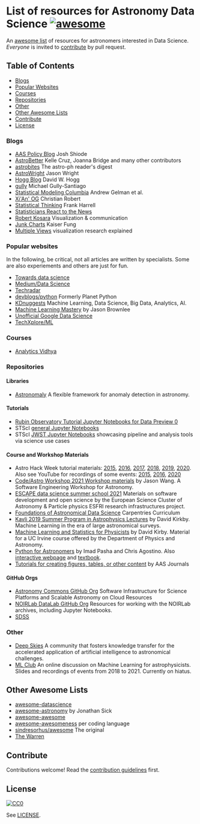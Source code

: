 # List of resources for Astronomy Data Science [![awesome][awesome-badge]][awesome-link]

An [awesome list](https://github.com/sindresorhus/awesome) of resources for astronomers interested in Data Science.  *Everyone* is invited to [contribute](CONTRIBUTING.md) by pull request.

## Table of Contents

- [Blogs](#Blogs)
- [Popular Websites](#popular-websites)
- [Courses](#Courses)
- [Repositories](#Repositories)
- [Other](#Other)
- [Other Awesome Lists](#other-awesome-lists)
- [Contribute](#contribute)
- [License](#license)


### Blogs

- [AAS Policy Blog](http://aas.org/policy/policy-blog) Josh Shiode
- [AstroBetter](http://www.astrobetter.com/) Kelle Cruz, Joanna Bridge and many other contributors
- [astrobites](https://astrobites.org/) The astro-ph reader's digest
- [AstroWright](http://sites.psu.edu/astrowright/) Jason Wright
- [Hogg Blog](http://hoggresearch.blogspot.com/) David W. Hogg
- [gully](http://gully.github.io/blog/) Michael Gully-Santiago
- [Statistical Modeling Columbia](https://statmodeling.stat.columbia.edu/) Andrew Gelman et al.
- [Xi'An' OG](https://xianblog.wordpress.com/) Christian Robert
- [Statistical Thinking](https://www.fharrell.com/#posts) Frank Harrell
- [Statisticians React to the News](https://blog.isi-web.org/react/)
- [Robert Kosara](https://eagereyes.org/) Visualization & communication
- [Junk Charts](https://junkcharts.typepad.com/) Kaiser Fung
- [Multiple Views](https://medium.com/multiple-views-visualization-research-explained) visualization research explained

### Popular websites

In the following, be critical, not all articles are written by specialists. Some are also experiements and others are just for fun.


- [Towards data science](https://towardsdatascience.com/)
- [Medium/Data Science](https://medium.com/tag/data-science)
- [Techradar](https://www.techradar.com/pro)
- [devblogs/python](https://devblogs.microsoft.com/python/) Formerly Planet Python
- [KDnuggests](https://www.kdnuggets.com/) Machine Learning, Data Science, Big Data, Analytics, AI.
- [Machine Learning Mastery](https://machinelearningmastery.com/blog/) by Jason Brownlee
- [Unofficial Google Data Science](https://www.unofficialgoogledatascience.com/)
- [TechXplore/ML](https://techxplore.com/machine-learning-ai-news/)

### Courses
- [Analytics Vidhya](https://www.analyticsvidhya.com/)

### Repositories

#### Libraries
- [Astronomaly](https://github.com/MichelleLochner/astronomaly) A flexible framework for anomaly detection in astronomy.

#### Tutorials
- [Rubin Observatory Tutorial Jupyter Notebooks for Data Preview 0](https://github.com/rubin-dp0/tutorial-notebooks)
- STScI [general Jupyter Notebooks](https://github.com/spacetelescope/notebooks) 
- STScI [JWST Jupyter Notebooks](https://github.com/spacetelescope/jdat_notebooks) showcasing pipeline and analysis tools via science use cases

#### Course and Workshop Materials
- Astro Hack Week tutorial materials: [2015](https://github.com/AstroHackWeek/AstroHackWeek2015), [2016](https://github.com/AstroHackWeek/AstroHackWeek2016), [2017](https://github.com/AstroHackWeek/AstroHackWeek2017), [2018](https://github.com/AstroHackWeek/AstroHackWeek2018), [2019](https://github.com/AstroHackWeek/AstroHackWeek2019), [2020](https://github.com/AstroHackWeek/AstroHackWeek2020). Also see YouTube for recordings of some events: [2015](https://www.youtube.com/watch?v=BBDCCvY9knI&list=PLFyFNCb8irhOjeD9G7e4myw6Ot7DaBk2W), [2016](https://www.youtube.com/watch?v=EjnR_Ehz-9M&list=PLKW2Azk23ZtQSHmwOpObPEr58Pe1rpIdB), [2020](https://www.youtube.com/user/SimonsFoundation/search?query=%22Astro%20Hack%20Week%22)
- [Code/Astro Workshop 2021 Workshop materials](https://github.com/semaphoreP/codeastro) by Jason Wang. A Software Engineering Workshop for Astronomy. 
- [ESCAPE data science summer school 2021](https://github.com/escape2020/school2021) Materials on software development and open science by the European Science Cluster of Astronomy & Particle physics ESFRI research infrastructures project.
- [Foundations of Astronomical Data Science](https://datacarpentry.org/astronomy-python/) Carpentries Curriculum
- [Kavli 2019 Summer Program in Astrophysics Lectures](https://github.com/dkirkby/kavli2019) by David Kirkby. Machine Learning in the era of large astronomical surveys.
- [Machine Learning and Statistics for Physicists](https://github.com/dkirkby/MachineLearningStatistics) by David Kirby. Material for a UC Irvine course offered by the Department of Physics and Astronomy.
- [Python for Astronomers](https://github.com/prappleizer/prappleizer.github.io) by Imad Pasha and Chris Agostino. Also [interactive webpage](https://prappleizer.github.io/) and [textbook](https://prappleizer.github.io/textbook.pdf).
- [Tutorials for creating figures, tables, or other content](https://github.com/AASJournals/Tutorials) by AAS Journals

#### GitHub Orgs
- [Astronomy Commons GitHub Org](https://github.com/astronomy-commons) Software Infrastructure for Science Platforms and Scalable Astronomy on Cloud Resources
- [NOIRLab DataLab GitHub Org](https://github.com/astro-datalab) Resources for working with the NOIRLab archives, including Jupyter Notebooks.
- [SDSS](https://github.com/sdss)


### Other
- [Deep Skies](https://deepskieslab.com/) A community that fosters knowledge transfer for the accelerated application of artificial intelligence to astronomical challenges.
- [ML Club](https://docs.google.com/document/d/1GGtE-YIuAWlmpKSr38_kyiF-Fklszhkh4FkiYWzBAho/pub) An online discussion on Machine Learning
for astrophysicists. Slides and recordings of events from 2018 to 2021. Currently on hiatus.


## Other Awesome Lists

* [awesome-datascience](https://github.com/academic/awesome-datascience)
* [awesome-astronomy](https://github.com/jonathansick/awesome-astronomy) by Jonathan Sick
* [awesome-awesome](https://github.com/emijrp/awesome-awesome)
* [awesome-awesomeness](https://github.com/bayandin/awesome-awesomeness) per coding language
* [sindresorhus/awesome](https://github.com/sindresorhus/awesome) The original
* [The Warren](https://github.com/torchhound/warren)

## Contribute

Contributions welcome! Read the [contribution guidelines](CONTRIBUTING.md) first.

## License

[![CC0][CC0-badge]][CC0-link]


See [LICENSE](LICENSE).

[awesome-badge]: https://cdn.rawgit.com/sindresorhus/awesome/d7305f38d29fed78fa85652e3a63e154dd8e8829/media/badge.svg
[awesome-link]: https://github.com/sindresorhus/awesome
[CC0-badge]: http://mirrors.creativecommons.org/presskit/buttons/88x31/svg/cc-zero.svg
[CC0-link]: https://creativecommons.org/publicdomain/zero/1.0/
